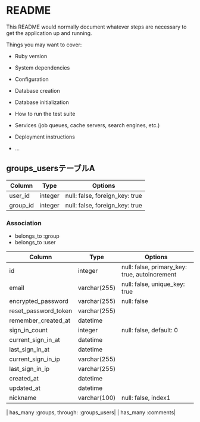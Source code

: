 # README

This README would normally document whatever steps are necessary to get the
application up and running.

Things you may want to cover:

* Ruby version

* System dependencies

* Configuration

* Database creation

* Database initialization

* How to run the test suite

* Services (job queues, cache servers, search engines, etc.)

* Deployment instructions

* ...
## groups_usersテーブルA

|Column|Type|Options|
|------|----|-------|
|user_id|integer|null: false, foreign_key: true|
|group_id|integer|null: false, foreign_key: true|

### Association
- belongs_to :group
- belongs_to :user


|Column|Type|Options|
|------|----|-------|
|id| integer| null: false, primary_key: true, autoincrement|
|email| varchar(255)| null: false, unique_key: true|
|encrypted_password| varchar(255)| null: false|
|reset_password_token| varchar(255)| 
|remember_created_at| datetime| 
|sign_in_count| integer| null: false, default: 0|
|current_sign_in_at| datetime| 
|last_sign_in_at| datetime| 
|current_sign_in_ip| varchar(255)| 
|last_sign_in_ip| varchar(255)| 
|created_at| datetime| 
|updated_at| datetime| 
|nickname| varchar(100)| null: false, index1|

| has_many :groups, through: :groups_users| 
| has_many :comments| 